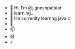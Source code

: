 - 👋 Hi, I’m @jigneshpatidar
- 👀 learning...
- 🌱 I’m currenlty learnng java c 
- 💞️ 
- 📫 
- 😄 
- ⚡ 

<!---
jigneshpatidar/jigneshpatidar is a ✨ special ✨ repository because its `README.md` (this file) appears on your GitHub profile.
You can click the Preview link to take a look at your changes.
--->
